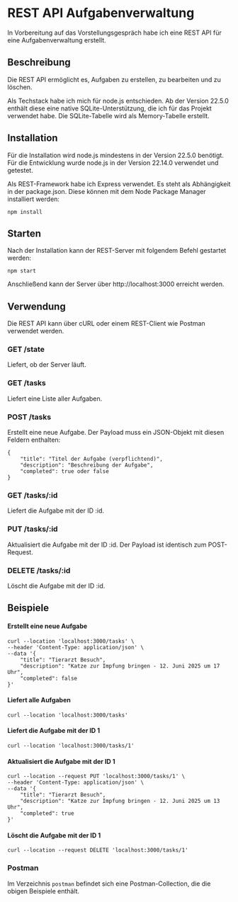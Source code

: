 # REST API Aufgabenverwaltung

In Vorbereitung auf das Vorstellungsgespräch habe ich eine REST API für eine Aufgabenverwaltung erstellt.

## Beschreibung

Die REST API ermöglicht es, Aufgaben zu erstellen, zu bearbeiten und zu löschen.

Als Techstack habe ich mich für node.js entschieden. Ab der Version 22.5.0 enthält diese
eine native SQLite-Unterstützung, die ich für das Projekt verwendet habe. Die SQLite-Tabelle
wird als Memory-Tabelle erstellt.

## Installation

Für die Installation wird node.js mindestens in der Version 22.5.0 benötigt. Für die Entwicklung
wurde node.js in der Version 22.14.0 verwendet und getestet.

Als REST-Framework habe ich Express verwendet. Es steht als Abhängigkeit in der package.json. Diese können mit
dem Node Package Manager installiert werden:
```
npm install
```

## Starten

Nach der Installation kann der REST-Server mit folgendem Befehl gestartet werden:
```
npm start
```
Anschließend kann der Server über http://localhost:3000 erreicht werden.

## Verwendung

Die REST API kann über cURL oder einem REST-Client wie Postman verwendet werden.

### GET /state

Liefert, ob der Server läuft.

### GET /tasks

Liefert eine Liste aller Aufgaben.

### POST /tasks

Erstellt eine neue Aufgabe. Der Payload muss ein JSON-Objekt mit diesen Feldern enthalten:
```
{
    "title": "Titel der Aufgabe (verpflichtend)",
    "description": "Beschreibung der Aufgabe",
    "completed": true oder false
}
```

### GET /tasks/:id

Liefert die Aufgabe mit der ID :id.

### PUT /tasks/:id

Aktualisiert die Aufgabe mit der ID :id. Der Payload ist identisch zum POST-Request.

### DELETE /tasks/:id

Löscht die Aufgabe mit der ID :id.


## Beispiele

#### Erstellt eine neue Aufgabe
```
curl --location 'localhost:3000/tasks' \
--header 'Content-Type: application/json' \
--data '{
    "title": "Tierarzt Besuch",
    "description": "Katze zur Impfung bringen - 12. Juni 2025 um 17 Uhr",
    "completed": false
}'
```

#### Liefert alle Aufgaben
```
curl --location 'localhost:3000/tasks'
```

#### Liefert die Aufgabe mit der ID 1
```
curl --location 'localhost:3000/tasks/1'
```

#### Aktualisiert die Aufgabe mit der ID 1
```
curl --location --request PUT 'localhost:3000/tasks/1' \
--header 'Content-Type: application/json' \
--data '{
    "title": "Tierarzt Besuch",
    "description": "Katze zur Impfung bringen - 12. Juni 2025 um 13 Uhr",
    "completed": true
}'
```

#### Löscht die Aufgabe mit der ID 1
```
curl --location --request DELETE 'localhost:3000/tasks/1'
```

### Postman

Im Verzeichnis `postman` befindet sich eine Postman-Collection, die die obigen Beispiele enthält.